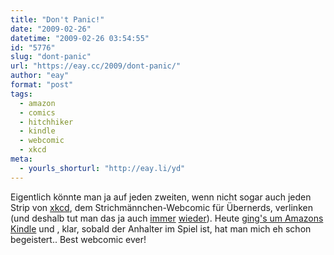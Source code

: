 ```yaml
---
title: "Don't Panic!"
date: "2009-02-26"
datetime: "2009-02-26 03:54:55"
id: "5776"
slug: "dont-panic"
url: "https://eay.cc/2009/dont-panic/"
author: "eay"
format: "post"
tags:
  - amazon
  - comics
  - hitchhiker
  - kindle
  - webcomic
  - xkcd
meta:
  - yourls_shorturl: "http://eay.li/yd"
---
```


Eigentlich könnte man ja auf jeden zweiten, wenn nicht sogar auch jeden Strip von [xkcd](http://xkcd.com/), dem Strichmännchen-Webcomic für Übernerds, verlinken (und deshalb tut man das ja auch [immer](//eay.cc/2008/steal-this-comic/) [wieder](//eay.cc/2009/windows-7/)). Heute [ging's um Amazons Kindle](http://xkcd.com/548/) und <spoiler>, klar, sobald der Anhalter im Spiel ist, hat man mich eh schon begeistert.</spoiler>. Best webcomic ever!

